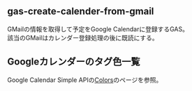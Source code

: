 ## gas-create-calender-from-gmail
GMailの情報を取得して予定をGoogle Calendarに登録するGAS。  
該当のGMailはカレンダー登録処理の後に既読にする。

## Googleカレンダーのタグ色一覧

Google Calendar Simple APIの[Colors](https://google-calendar-simple-api.readthedocs.io/en/latest/colors.html)のページを参照。
